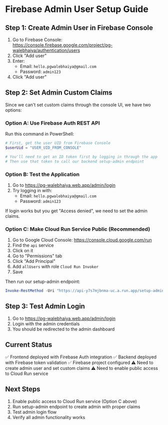# Firebase Admin User Setup Guide

## Step 1: Create Admin User in Firebase Console

1. Go to Firebase Console: https://console.firebase.google.com/project/pg-walebhaiya/authentication/users
2. Click "Add user"
3. Enter:
   - Email: `hello.pgwalebhaiya@gmail.com`
   - Password: `admin123`
4. Click "Add user"

## Step 2: Set Admin Custom Claims

Since we can't set custom claims through the console UI, we have two options:

### Option A: Use Firebase Auth REST API
Run this command in PowerShell:

```powershell
# First, get the user UID from Firebase Console
$userUid = "USER_UID_FROM_CONSOLE"

# You'll need to get an ID token first by logging in through the app
# Then use that token to call our backend setup-admin endpoint
```

### Option B: Test the Application

1. Go to https://pg-walebhaiya.web.app/admin/login
2. Try logging in with:
   - Email: `hello.pgwalebhaiya@gmail.com`
   - Password: `admin123`

If login works but you get "Access denied", we need to set the admin claims.

### Option C: Make Cloud Run Service Public (Recommended)

1. Go to Google Cloud Console: https://console.cloud.google.com/run
2. Find the `api` service
3. Click on it
4. Go to "Permissions" tab
5. Click "Add Principal"
6. Add `allUsers` with role `Cloud Run Invoker`
7. Save

Then run our setup-admin endpoint:
```powershell
Invoke-RestMethod -Uri "https://api-y7s7mjbnma-uc.a.run.app/setup-admin" -Method POST -ContentType "application/json" -Body '{"email":"hello.pgwalebhaiya@gmail.com","password":"admin123","name":"PG Wale Bhaiya Admin"}'
```

## Step 3: Test Admin Login

1. Go to https://pg-walebhaiya.web.app/admin/login
2. Login with the admin credentials
3. You should be redirected to the admin dashboard

## Current Status

✅ Frontend deployed with Firebase Auth integration
✅ Backend deployed with Firebase token validation
✅ Firebase project configured
⚠️ Need to create admin user and set custom claims
⚠️ Need to enable public access to Cloud Run service

## Next Steps

1. Enable public access to Cloud Run service (Option C above)
2. Run setup-admin endpoint to create admin with proper claims
3. Test admin login flow
4. Verify all admin functionality works
